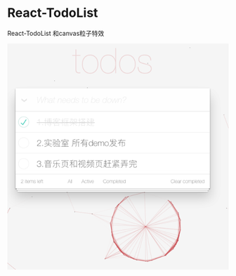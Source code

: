 # React-TodoList
React-TodoList 和canvas粒子特效

![Image text](https://github.com/yllg/React-TodoList/blob/master/reactTodos.png)
